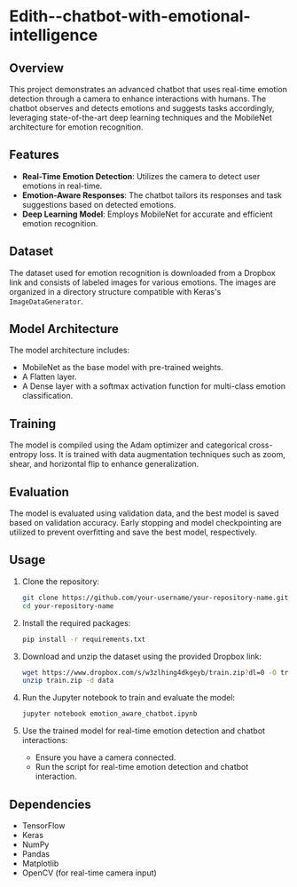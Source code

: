 # Edith--chatbot-with-emotional-intelligence

## Overview

This project demonstrates an advanced chatbot that uses real-time emotion detection through a camera to enhance interactions with humans. The chatbot observes and detects emotions and suggests tasks accordingly, leveraging state-of-the-art deep learning techniques and the MobileNet architecture for emotion recognition.

## Features

- **Real-Time Emotion Detection**: Utilizes the camera to detect user emotions in real-time.
- **Emotion-Aware Responses**: The chatbot tailors its responses and task suggestions based on detected emotions.
- **Deep Learning Model**: Employs MobileNet for accurate and efficient emotion recognition.

## Dataset

The dataset used for emotion recognition is downloaded from a Dropbox link and consists of labeled images for various emotions. The images are organized in a directory structure compatible with Keras's `ImageDataGenerator`.

## Model Architecture

The model architecture includes:

- MobileNet as the base model with pre-trained weights.
- A Flatten layer.
- A Dense layer with a softmax activation function for multi-class emotion classification.

## Training

The model is compiled using the Adam optimizer and categorical cross-entropy loss. It is trained with data augmentation techniques such as zoom, shear, and horizontal flip to enhance generalization.

## Evaluation

The model is evaluated using validation data, and the best model is saved based on validation accuracy. Early stopping and model checkpointing are utilized to prevent overfitting and save the best model, respectively.

## Usage

1. Clone the repository:
    ```bash
    git clone https://github.com/your-username/your-repository-name.git
    cd your-repository-name
    ```

2. Install the required packages:
    ```bash
    pip install -r requirements.txt
    ```

3. Download and unzip the dataset using the provided Dropbox link:
    ```bash
    wget https://www.dropbox.com/s/w3zlhing4dkgeyb/train.zip?dl=0 -O train.zip
    unzip train.zip -d data
    ```

4. Run the Jupyter notebook to train and evaluate the model:
    ```bash
    jupyter notebook emotion_aware_chatbot.ipynb
    ```

5. Use the trained model for real-time emotion detection and chatbot interactions:
    - Ensure you have a camera connected.
    - Run the script for real-time emotion detection and chatbot interaction.

## Dependencies

- TensorFlow
- Keras
- NumPy
- Pandas
- Matplotlib
- OpenCV (for real-time camera input)
